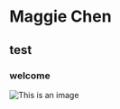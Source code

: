 # Maggie Chen
## test
### welcome
![This is an image](https://myoctocat.com/assets/images/base-octocat.svg)
